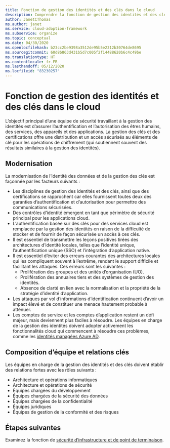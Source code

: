 ```yaml
---
title: Fonction de gestion des identités et des clés dans le cloud
description: Comprendre la fonction de gestion des identités et des clés dans le cloud.
author: JanetCThomas
ms.author: janet
ms.service: cloud-adoption-framework
ms.subservice: organize
ms.topic: conceptual
ms.date: 04/30/2020
ms.openlocfilehash: b23cc2be9398a3512de95b5e2312b30764de8695
ms.sourcegitcommit: 60d8b863d431b5d7c005f2f14488620b6c4c49be
ms.translationtype: HT
ms.contentlocale: fr-FR
ms.lasthandoff: 05/12/2020
ms.locfileid: "83230257"
---
```

# <a name="function-of-identity-and-key-management-in-the-cloud"></a>Fonction de gestion des identités et des clés dans le cloud

L’objectif principal d’une équipe de sécurité travaillant à la gestion des identités est d’assurer l’authentification et l’autorisation des êtres humains, des services, des appareils et des applications. La gestion des clés et des certifications offre une distribution et un accès sécurisés au éléments de clé pour les opérations de chiffrement (qui soutiennent souvent des résultats similaires à la gestion des identités).

## <a name="modernization"></a>Modernisation

La modernisation de l’identité des données et de la gestion des clés est façonnée par les facteurs suivants :

- Les disciplines de gestion des identités et des clés, ainsi que des certifications se rapprochent car elles fournissent toutes deux des garanties d’authentification et d’autorisation pour permettre des communications sécurisées.
- Des contrôles d’identité émergent en tant que périmètre de sécurité principal pour les applications cloud.
- L’authentification basée sur des clés pour des services cloud est remplacée par la gestion des identités en raison de la difficulté de stocker et de fournir de façon sécurisée un accès à ces clés.
- Il est essentiel de transmettre les leçons positives tirées des architectures d’identité locales, telles que l’identité unique, l’authentification unique (SSO) et l’intégration d’application native.
- Il est essentiel d’éviter des erreurs courantes des architectures locales qui les compliquent souvent à l’extrême, rendant le support difficile et facilitant les attaques. Ces erreurs sont les suivantes :
  - Prolifération des groupes et des unités d’organisation (UO).
  - Prolifération des annuaires tiers et des systèmes de gestion des identités.
  - Absence de clarté en lien avec la normalisation et la propriété de la stratégie d’identité d’application.
- Les attaques par vol d’informations d’identification continuent d’avoir un impact élevé et de constituer une menace hautement probable à atténuer.
- Les comptes de service et les comptes d’application restent un défi majeur, mais deviennent plus faciles à résoudre. Les équipes en charge de la gestion des identités doivent adopter activement les fonctionnalités cloud qui commencent à résoudre ces problèmes, comme les [identités managées Azure AD](https://docs.microsoft.com/azure/active-directory/managed-identities-azure-resources/overview).

## <a name="team-composition-and-key-relationships"></a>Composition d’équipe et relations clés

Les équipes en charge de la gestion des identités et des clés doivent établir des relations fortes avec les rôles suivants :

- Architecture et opérations informatiques
- Architecture et opérations de sécurité
- Équipes chargées du développement
- Équipes chargées de la sécurité des données
- Équipes chargées de la confidentialité
- Équipes juridiques
- Équipes de gestion de la conformité et des risques

## <a name="next-steps"></a>Étapes suivantes

Examinez la fonction de [sécurité d’infrastructure et de point de terminaison](./cloud-security-infrastructure-endpoint.md).
